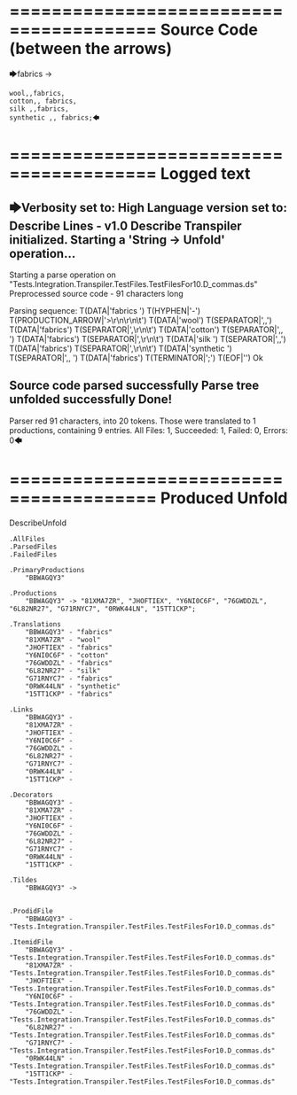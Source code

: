========================================
Source Code (between the arrows)
========================================

🡆fabrics ->

	wool,,fabrics,
	cotton,, fabrics,
	silk ,,fabrics,
	synthetic ,, fabrics;🡄

========================================
Logged text
========================================

🡆Verbosity set to: High
Language version set to: Describe Lines - v1.0
Describe Transpiler initialized.
Starting a 'String -> Unfold' operation...
------------------------
Starting a parse operation on "Tests.Integration.Transpiler.TestFiles.TestFilesFor10.D_commas.ds"
Preprocessed source code - 91 characters long

Parsing sequence: T(DATA|'fabrics ') T(HYPHEN|'-') T(PRODUCTION_ARROW|'>\r\n\r\n\t') T(DATA|'wool') T(SEPARATOR|',,') T(DATA|'fabrics') T(SEPARATOR|',\r\n\t') T(DATA|'cotton') T(SEPARATOR|',, ') T(DATA|'fabrics') T(SEPARATOR|',\r\n\t') T(DATA|'silk ') T(SEPARATOR|',,') T(DATA|'fabrics') T(SEPARATOR|',\r\n\t') T(DATA|'synthetic ') T(SEPARATOR|',, ') T(DATA|'fabrics') T(TERMINATOR|';') T(EOF|'<EOF>') Ok

Source code parsed successfully
Parse tree unfolded successfully
Done!
------------------------
Parser red 91 characters, into 20 tokens.
Those were translated to 1 productions, containing 9 entries.
All Files: 1, Succeeded: 1, Failed: 0, Errors: 0🡄

========================================
Produced Unfold
========================================

DescribeUnfold

    .AllFiles
    .ParsedFiles
    .FailedFiles

    .PrimaryProductions
        "BBWAGQY3" 

    .Productions
        "BBWAGQY3" -> "81XMA7ZR", "JHOFTIEX", "Y6NI0C6F", "76GWDDZL", "6L82NR27", "G71RNYC7", "0RWK44LN", "15TT1CKP";

    .Translations
        "BBWAGQY3" - "fabrics"
        "81XMA7ZR" - "wool"
        "JHOFTIEX" - "fabrics"
        "Y6NI0C6F" - "cotton"
        "76GWDDZL" - "fabrics"
        "6L82NR27" - "silk"
        "G71RNYC7" - "fabrics"
        "0RWK44LN" - "synthetic"
        "15TT1CKP" - "fabrics"

    .Links
        "BBWAGQY3" - 
        "81XMA7ZR" - 
        "JHOFTIEX" - 
        "Y6NI0C6F" - 
        "76GWDDZL" - 
        "6L82NR27" - 
        "G71RNYC7" - 
        "0RWK44LN" - 
        "15TT1CKP" - 

    .Decorators
        "BBWAGQY3" - 
        "81XMA7ZR" - 
        "JHOFTIEX" - 
        "Y6NI0C6F" - 
        "76GWDDZL" - 
        "6L82NR27" - 
        "G71RNYC7" - 
        "0RWK44LN" - 
        "15TT1CKP" - 

    .Tildes
        "BBWAGQY3" -> 


    .ProdidFile
        "BBWAGQY3" - "Tests.Integration.Transpiler.TestFiles.TestFilesFor10.D_commas.ds"

    .ItemidFile
        "BBWAGQY3" - "Tests.Integration.Transpiler.TestFiles.TestFilesFor10.D_commas.ds"
        "81XMA7ZR" - "Tests.Integration.Transpiler.TestFiles.TestFilesFor10.D_commas.ds"
        "JHOFTIEX" - "Tests.Integration.Transpiler.TestFiles.TestFilesFor10.D_commas.ds"
        "Y6NI0C6F" - "Tests.Integration.Transpiler.TestFiles.TestFilesFor10.D_commas.ds"
        "76GWDDZL" - "Tests.Integration.Transpiler.TestFiles.TestFilesFor10.D_commas.ds"
        "6L82NR27" - "Tests.Integration.Transpiler.TestFiles.TestFilesFor10.D_commas.ds"
        "G71RNYC7" - "Tests.Integration.Transpiler.TestFiles.TestFilesFor10.D_commas.ds"
        "0RWK44LN" - "Tests.Integration.Transpiler.TestFiles.TestFilesFor10.D_commas.ds"
        "15TT1CKP" - "Tests.Integration.Transpiler.TestFiles.TestFilesFor10.D_commas.ds"

